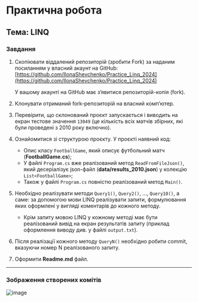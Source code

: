 # Практична робота
## Тема: LINQ

### Завдання

1. Скопіювати віддалений репозиторій (зробити Fork) за наданим посиланням у власний акаунт на GitHub:
   [https://github.com/IlonaShevchenko/Practice_Linq_2024](https://github.com/IlonaShevchenko/Practice_Linq_2024)

   У вашому акаунті на GitHub має з’явитися репозиторій-копія (fork).

2. Клонувати отриманий fork-репозиторій на власний комп’ютер.

3. Перевірити, що склонований проєкт запускається і виводить на екран тестове значення `13049` (це кількість всіх матчів збірних, які були проведені з 2010 року включно).

4. Ознайомитися зі структурою проєкту.
   У проєкті наявний код:
   - Опис класу `FootballGame`, який описує футбольний матч (**FootballGame.сs**);
   - У файлі `Program.cs` вже реалізований метод `ReadFromFileJson()`, який десеріалізує json-файл (**data/results_2010.json**) у колекцію `List<FootballGame>`;
   - Також у файлі `Program.cs` повністю реалізований метод `Main()`.

5. Необхідно реалізувати методи `Query1()`, `Query2()`, …, `Query10()`, а саме: за допомогою мови LINQ реалізувати запити, формулювання яких оформлені у вигляді коментарів до кожного методу.

   - Крім запиту мовою LINQ у кожному методі має бути реалізований вивід на екран результатів запиту (приклад оформлення виводу див. у файлі `output.txt`).

6. Після реалізації кожного методу `QueryN()` необхідно робити commit, вказуючи номер N реалізованого запиту.

7. Оформити **Readme.md** файл.

---
### Зображення створених комітів
![image](https://github.com/user-attachments/assets/707225d8-2e2d-4a6f-a640-3b260b1af7c3)

